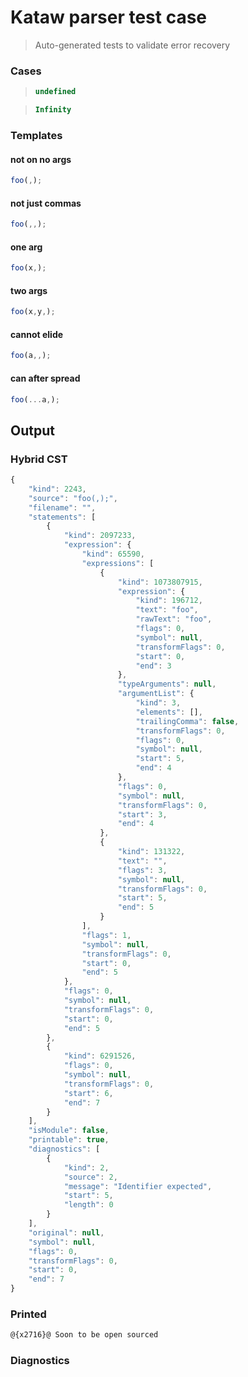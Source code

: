# Kataw parser test case

> Auto-generated tests to validate error recovery
>

### Cases

> `````js
> undefined
> `````

> `````js
> Infinity
> `````

### Templates

#### not on no args

`````js
foo(,);
`````

#### not just commas

`````js
foo(,,);
`````

#### one arg

`````js
foo(x,);
`````

#### two args

`````js
foo(x,y,);
`````

#### cannot elide

`````js
foo(a,,);
`````

#### can after spread

`````js
foo(...a,);
`````

## Output

### Hybrid CST

```javascript
{
    "kind": 2243,
    "source": "foo(,);",
    "filename": "",
    "statements": [
        {
            "kind": 2097233,
            "expression": {
                "kind": 65590,
                "expressions": [
                    {
                        "kind": 1073807915,
                        "expression": {
                            "kind": 196712,
                            "text": "foo",
                            "rawText": "foo",
                            "flags": 0,
                            "symbol": null,
                            "transformFlags": 0,
                            "start": 0,
                            "end": 3
                        },
                        "typeArguments": null,
                        "argumentList": {
                            "kind": 3,
                            "elements": [],
                            "trailingComma": false,
                            "transformFlags": 0,
                            "flags": 0,
                            "symbol": null,
                            "start": 5,
                            "end": 4
                        },
                        "flags": 0,
                        "symbol": null,
                        "transformFlags": 0,
                        "start": 3,
                        "end": 4
                    },
                    {
                        "kind": 131322,
                        "text": "",
                        "flags": 3,
                        "symbol": null,
                        "transformFlags": 0,
                        "start": 5,
                        "end": 5
                    }
                ],
                "flags": 1,
                "symbol": null,
                "transformFlags": 0,
                "start": 0,
                "end": 5
            },
            "flags": 0,
            "symbol": null,
            "transformFlags": 0,
            "start": 0,
            "end": 5
        },
        {
            "kind": 6291526,
            "flags": 0,
            "symbol": null,
            "transformFlags": 0,
            "start": 6,
            "end": 7
        }
    ],
    "isModule": false,
    "printable": true,
    "diagnostics": [
        {
            "kind": 2,
            "source": 2,
            "message": "Identifier expected",
            "start": 5,
            "length": 0
        }
    ],
    "original": null,
    "symbol": null,
    "flags": 0,
    "transformFlags": 0,
    "start": 0,
    "end": 7
}
```

### Printed

```javascript
@{x2716}@ Soon to be open sourced
```

### Diagnostics

```javascript

```

